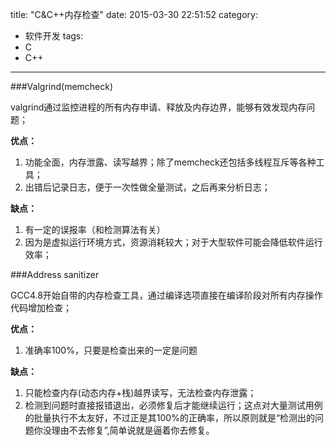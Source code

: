 title: "C&C++内存检查"
date: 2015-03-30 22:51:52
category:
- 软件开发
tags: 
- C
- C++
---

###Valgrind(memcheck)

valgrind通过监控进程的所有内存申请、释放及内存边界，能够有效发现内存问题；

**优点：** 

1. 功能全面，内存泄露、读写越界；除了memcheck还包括多线程互斥等各种工具；
2. 出错后记录日志，便于一次性做全量测试，之后再来分析日志；


**缺点：** 

1. 有一定的误报率（和检测算法有关）
2. 因为是虚拟运行环境方式，资源消耗较大；对于大型软件可能会降低软件运行效率；


###Address sanitizer

GCC4.8开始自带的内存检查工具，通过编译选项直接在编译阶段对所有内存操作代码增加检查；

**优点：**

1. 准确率100%，只要是检查出来的一定是问题

**缺点：**

1. 只能检查内存(动态内存+栈)越界读写，无法检查内存泄露；
2. 检测到问题时直接报错退出，必须修复后才能继续运行；这点对大量测试用例的批量执行不太友好，不过正是其100%的正确率，所以原则就是“检测出的问题你没理由不去修复”,简单说就是逼着你去修复。